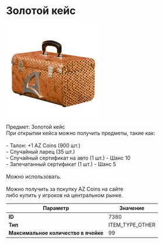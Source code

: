 # Золотой кейс

![Item Image](../img/7380.webp?raw=true)

Предмет: Золотой кейс<br>При открытии кейса можно получить предметы, такие как:<br><br>- Талон: +1 AZ Coins (900 шт.)<br>- Случайный ларец (35 шт.)<br>- Случайный сертификат на авто (1 шт.) - Шанс 10<br>- Запечатанный сертификат (1 шт.) - Шанс 5<br><br>Можно использовать.<br><br>Можно получить за покупку AZ Coins на сайте<br>либо купить у игроков на центральном рынке.


| Параметр | Значение |
|----------|----------|
| **ID** | 7380 |
| **Тип** | ITEM_TYPE_OTHER |
| **Максимальное количество в ячейке** | 99 |

